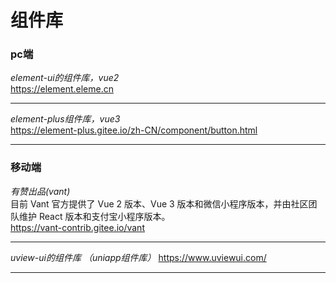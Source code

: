 # 组件库
### pc端
_element-ui的组件库，vue2_    
https://element.eleme.cn  
___

_element-plus组件库，vue3_  
https://element-plus.gitee.io/zh-CN/component/button.html
___
### 移动端
_有赞出品(vant)_  
目前 Vant 官方提供了 Vue 2 版本、Vue 3 版本和微信小程序版本，并由社区团队维护 React 版本和支付宝小程序版本。  
https://vant-contrib.gitee.io/vant  
___
_uview-ui的组件库 （uniapp组件库）_
https://www.uviewui.com/
___
